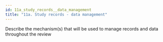 ```yaml
---
id: 11a_study_records__data_management
title: "11a. Study records - data management"
---
```

Describe the mechanism(s) that will be used to manage records and data throughout the review